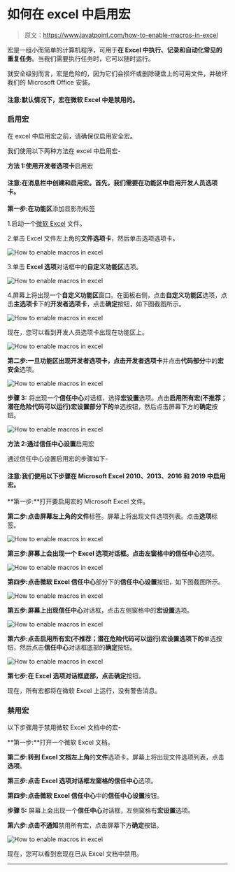 # 如何在 excel 中启用宏

> 原文：<https://www.javatpoint.com/how-to-enable-macros-in-excel>

宏是一组小而简单的计算机程序，可用于**在 Excel 中执行、记录和自动化常见的重复任务**。当我们需要执行任务时，它可以随时运行。

就安全级别而言，宏是危险的，因为它们会损坏或删除硬盘上的可用文件，并破坏我们的 Microsoft Office 安装。

#### 注意:默认情况下，宏在微软 Excel 中是禁用的。

### 启用宏

在 excel 中启用宏之前，请确保仅启用安全宏。

我们使用以下两种方法在 excel 中启用宏-

**方法 1:使用开发者选项卡**启用宏

#### 注意:在消息栏中创建和启用宏。首先，我们需要在功能区中启用开发人员选项卡。

**第一步:在功能区**添加显影剂标签

1.启动一个[微软 Excel](https://www.javatpoint.com/excel-tutorial) 文件。

2.单击 Excel 文件左上角的**文件选项卡**，然后单击选项选项卡。

![How to enable macros in excel](img/8bb19a542f156fdb8bfebb958afa85ef.png)

3.单击 **Excel 选项**对话框中的**自定义功能区**选项。

![How to enable macros in excel](img/451e94ae7f528da0bebb58069ec6d44e.png)

4.屏幕上将出现一个**自定义功能区**窗口。在面板右侧，点击**自定义功能区**选项，点击**主选项卡**下的**开发者选项卡**，点击**确定**按钮，如下图截图所示。

![How to enable macros in excel](img/7fe237de43d13310453057c96368579a.png)

现在，您可以看到开发人员选项卡出现在功能区上。

![How to enable macros in excel](img/238f4f49ee8006d07171fc819729273b.png)

**第二步:**一旦功能区出现开发者选项卡，点击**开发者选项卡**并点击**代码部分**中的**宏安全**选项。

![How to enable macros in excel](img/13e412095a618ef43a14c1811fcea5b7.png)

**步骤 3:** 将出现一个**信任中心**对话框，选择**宏设置**选项。点击**启用所有宏(不推荐；潜在危险代码可以运行)**宏设置**部分下的**单选按钮，然后点击屏幕下方的**确定**按钮。

![How to enable macros in excel](img/2804873e8d0b3ec03646240ca5083dbb.png)

**方法 2:通过信任中心设置**启用宏

通过信任中心设置启用宏的步骤如下-

#### 注意:我们使用以下步骤在 Microsoft Excel 2010、2013、2016 和 2019 中启用宏。

**第一步:**打开要启用宏的 Microsoft Excel 文件。

**第二步:**点击屏幕左上角的**文件**标签。屏幕上将出现文件选项列表。点击**选项**标签。

![How to enable macros in excel](img/4ae7778c11340792cd2c6bc8605bf468.png)

**第三步:**屏幕上会出现一个 Excel 选项对话框。点击左窗格中的**信任中心**选项。

![How to enable macros in excel](img/ab6da3bd5b792d8a8df34bbf51432b14.png)

**第四步:**点击**微软 Excel 信任中心**部分下的**信任中心设置**按钮，如下图截图所示。

![How to enable macros in excel](img/474d8612345f652b2fda60babf963017.png)

**第五步:**屏幕上出现**信任中心**对话框，点击左侧窗格中的**宏设置**选项。

![How to enable macros in excel](img/85142e5c71027e94c14c9d9f24a11015.png)

**第六步:**点击**启用所有宏(不推荐；潜在危险代码可以运行)**宏设置**选项下的**单选按钮，然后点击**信任中心**对话框底部的**确定**按钮。

![How to enable macros in excel](img/1a78f9fc6f179a741bd225ca1894c866.png)

**第七步:**在 **Excel 选项**对话框底部，点击**确定**按钮。

现在，所有宏都将在微软 Excel 上运行，没有警告消息。

### 禁用宏

以下步骤用于禁用微软 Excel 文档中的宏-

**第一步:**打开一个微软 Excel 文档。

**第二步:**转到 Excel 文档**左上角**的**文件**选项卡。屏幕上将出现文件选项列表，点击**选项**。

**第三步:**点击 **Excel 选项**对话框左窗格的**信任中心**选项。

**第四步:**点击**微软 Excel 信任中心**中的**信任中心设置**按钮。

**步骤 5:** 屏幕上会出现一个**信任中心**对话框，左侧窗格有**宏设置**选项。

**第六步:**点击**不通知**禁用所有宏，点击屏幕下方**确定**按钮。

![How to enable macros in excel](img/779e3eb16f62d3fcb3fb646af143fd7f.png)

现在，您可以看到宏现在已从 Excel 文档中禁用。

* * *